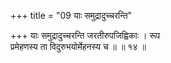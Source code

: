 +++
title = "09 याः समुद्रादुच्चरन्ति"

+++
याः समुद्रादुच्चरन्ति जरतीरुपजिह्विकाः । रूप  
प्रमेहणस्य ता विदुरुभयोर्मेहनस्य च ॥ ॥ १४ ॥